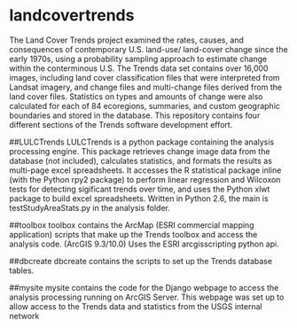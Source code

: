 # landcovertrends

The Land Cover Trends project examined the rates, causes, and consequences of contemporary U.S. land-use/ land-cover change since the early 1970s, using a probability sampling approach to estimate change within the conterminous U.S. The Trends data set contains over 16,000 images, including land cover classification files that were interpreted from Landsat imagery, and change files and multi-change files derived from the land cover files. Statistics on types and amounts of change were also calculated for each of 84 ecoregions, summaries, and custom geographic boundaries and stored in the database. This repository contains four different sections of the Trends software development effort.

##LULCTrends
LULCTrends is a python package containing the analysis processing engine. This package retrieves change image data from the database (not included), calculates statistics, and formats the results as multi-page excel spreadsheets. It accesses the R statistical package inline (with the Python rpy2 package) to perform linear regression and Wilcoxon tests for detecting sigificant trends over time, and uses the Python xlwt package to build excel spreadsheets. Written in Python 2.6, the main is testStudyAreaStats.py in the analysis folder.

##toolbox
toolbox contains the ArcMap (ESRI commercial mapping application) scripts that make up the Trends toolbox and access the analysis code. (ArcGIS 9.3/10.0) Uses the ESRI arcgisscripting python api.

##dbcreate
dbcreate contains the scripts to set up the Trends database tables.

##mysite
mysite contains the code for the Django webpage to access the analysis processing running on ArcGIS Server. This webpage was set up to allow access to the Trends data and statistics from the USGS internal network
